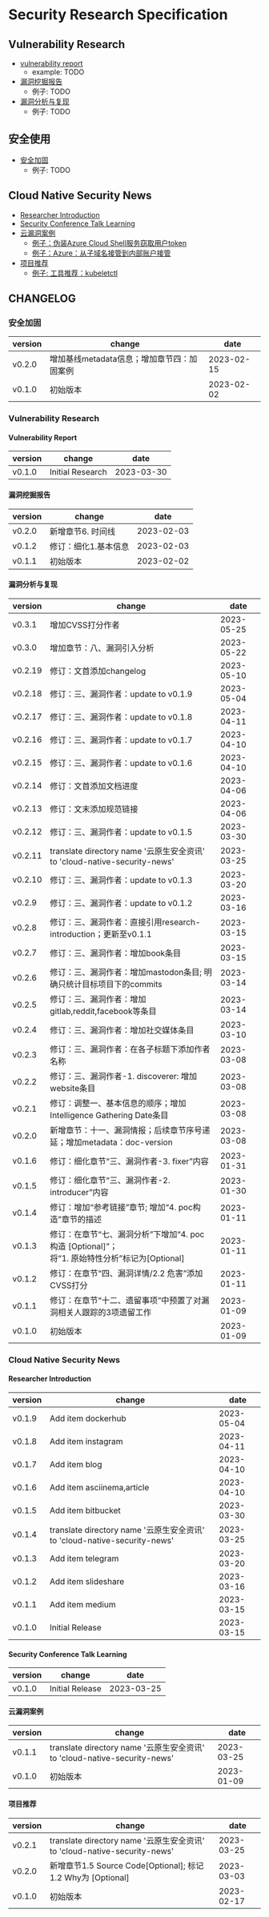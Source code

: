 # Security Research Specification

## Vulnerability Research

* [vulnerability report](./vulnerability-research/vulnerability-report.md)
  * example: TODO
* [漏洞挖掘报告](./vulnerability-research/%E6%BC%8F%E6%B4%9E%E6%8C%96%E6%8E%98%E6%8A%A5%E5%91%8A.md)
  * 例子: TODO
* [漏洞分析与复现](./vulnerability-research/%E6%BC%8F%E6%B4%9E%E5%88%86%E6%9E%90%E4%B8%8E%E5%A4%8D%E7%8E%B0.md)
  * 例子: TODO

## 安全使用

* [安全加固](./%E5%AE%89%E5%85%A8%E4%BD%BF%E7%94%A8/%E5%AE%89%E5%85%A8%E5%8A%A0%E5%9B%BA.md)
    * 例子: TODO

## Cloud Native Security News

* [Researcher Introduction](./cloud-native-security-news/researcher-introduction.md)
* [Security Conference Talk Learning](./cloud-native-security-news/security-conference-talk-learning.md)
* [云漏洞案例](./cloud-native-security-news/%E4%BA%91%E6%BC%8F%E6%B4%9E%E6%A1%88%E4%BE%8B.md)
    * [例子：伪装Azure Cloud Shell服务窃取用户token](./example/%E4%BC%AA%E8%A3%85Azure%20Cloud%20Shell%E6%9C%8D%E5%8A%A1%E7%AA%83%E5%8F%96%E7%94%A8%E6%88%B7token.md)
    * [例子：Azure：从子域名接管到内部账户接管](./example/Azure%EF%BC%9A%E4%BB%8E%E5%AD%90%E5%9F%9F%E5%90%8D%E6%8E%A5%E7%AE%A1%E5%88%B0%E5%86%85%E9%83%A8%E8%B4%A6%E6%88%B7%E6%8E%A5%E7%AE%A1.md)
* [项目推荐](cloud-native-security-news/项目推荐.md)
    * [例子: 工具推荐：kubeletctl](./example/%E5%B7%A5%E5%85%B7%E6%8E%A8%E8%8D%90%EF%BC%9Akubeletctl.md)

## CHANGELOG

### 安全加固

| version | change                    | date       |
|---------|---------------------------|------------|
| v0.2.0  | 增加基线metadata信息；增加章节四：加固案例 | 2023-02-15 |
| v0.1.0  | 初始版本                      | 2023-02-02 |

### Vulnerability Research

#### Vulnerability Report

| version | change           | date       |
|---------|------------------|------------|
| v0.1.0  | Initial Research | 2023-03-30 |


#### 漏洞挖掘报告

| version | change      | date       |
|---------|-------------|------------|
| v0.2.0  | 新增章节6. 时间线  | 2023-02-03 |
| v0.1.2  | 修订：细化1.基本信息 | 2023-02-03 |
| v0.1.1  | 初始版本        | 2023-02-02 |

#### 漏洞分析与复现

| version | change                                                               | date       |
|---------|----------------------------------------------------------------------|------------|
| v0.3.1  | 增加CVSS打分作者                                                           | 2023-05-25 |
| v0.3.0  | 增加章节：八、漏洞引入分析                                                        | 2023-05-22 |
| v0.2.19 | 修订：文首添加changelog                                                     | 2023-05-10 |
| v0.2.18 | 修订：三、漏洞作者：update to v0.1.9                                           | 2023-05-04 |
| v0.2.17 | 修订：三、漏洞作者：update to v0.1.8                                           | 2023-04-11 |
| v0.2.16 | 修订：三、漏洞作者：update to v0.1.7                                           | 2023-04-10 |
| v0.2.15 | 修订：三、漏洞作者：update to v0.1.6                                           | 2023-04-10 |
| v0.2.14 | 修订：文首添加文档进度                                                          | 2023-04-06 |
| v0.2.13 | 修订：文末添加规范链接                                                          | 2023-04-06 |
| v0.2.12 | 修订：三、漏洞作者：update to v0.1.5                                           | 2023-03-30 |
| v0.2.11 | translate directory name '云原生安全资讯' to 'cloud-native-security-news'   | 2023-03-25 |
| v0.2.10 | 修订：三、漏洞作者：update to v0.1.3                                           | 2023-03-20 |
| v0.2.9  | 修订：三、漏洞作者：update to v0.1.2                                           | 2023-03-16 |
| v0.2.8  | 修订：三、漏洞作者：直接引用research-introduction；更新至v0.1.1                        | 2023-03-15 |
| v0.2.7  | 修订：三、漏洞作者：增加book条目                                                   | 2023-03-15 |
| v0.2.6  | 修订：三、漏洞作者：增加mastodon条目; 明确只统计目标项目下的commits                           | 2023-03-14 |
| v0.2.5  | 修订：三、漏洞作者：增加gitlab,reddit,facebook等条目                                | 2023-03-14 |
| v0.2.4  | 修订：三、漏洞作者：增加社交媒体条目                                                   | 2023-03-10 |
| v0.2.3  | 修订：三、漏洞作者：在各子标题下添加作者名称                                               | 2023-03-08 |
| v0.2.2  | 修订：三、漏洞作者-1. discoverer: 增加website条目                                 | 2023-03-08 |
| v0.2.1  | 修订：调整一、基本信息的顺序；增加Intelligence Gathering Date条目                       | 2023-03-08 |
| v0.2.0  | 新增章节：十一、漏洞情报；后续章节序号递延；增加metadata：doc-version                         | 2023-03-08 |
| v0.1.6  | 修订：细化章节“三、漏洞作者-3. fixer”内容                                           | 2023-01-31 |
| v0.1.5  | 修订：细化章节“三、漏洞作者-2. introducer”内容                                      | 2023-01-30 |
| v0.1.4  | 修订：增加“参考链接”章节; 增加“4. poc构造”章节的描述                                     | 2023-01-11 |
| v0.1.3  | 修订：在章节“七、漏洞分析”下增加“4. poc构造 [Optional]”；<br>将“1. 原始特性分析”标记为[Optional] | 2023-01-11 |
| v0.1.2  | 修订：在章节“四、漏洞详情/2.2 危害”添加CVSS打分                                        | 2023-01-11 |
| v0.1.1  | 修订：在章节“十二、遗留事项”中预置了对漏洞相关人跟踪的3项遗留工作                                   | 2023-01-09 |
| v0.1.0  | 初始版本                                                                 | 2023-01-09 |

### Cloud Native Security News

#### Researcher Introduction

| version | change                                                             | date       |
|---------|--------------------------------------------------------------------|------------|
| v0.1.9  | Add item dockerhub                                                 | 2023-05-04 |
| v0.1.8  | Add item instagram                                                 | 2023-04-11 |
| v0.1.7  | Add item blog                                                      | 2023-04-10 |
| v0.1.6  | Add item asciinema,article                                         | 2023-04-10 |
| v0.1.5  | Add item bitbucket                                                 | 2023-03-30 |
| v0.1.4  | translate directory name '云原生安全资讯' to 'cloud-native-security-news' | 2023-03-25 |
| v0.1.3  | Add item telegram                                                  | 2023-03-20 |
| v0.1.2  | Add item slideshare                                                | 2023-03-16 |
| v0.1.1  | Add item medium                                                    | 2023-03-15 |
| v0.1.0  | Initial Release                                                    | 2023-03-15 |

#### Security Conference Talk Learning

| version | change          | date       |
|---------|-----------------|------------|
| v0.1.0  | Initial Release | 2023-03-25 |

#### 云漏洞案例

| version | change                                                             | date       |
|---------|--------------------------------------------------------------------|------------|
| v0.1.1  | translate directory name '云原生安全资讯' to 'cloud-native-security-news' | 2023-03-25 |
| v0.1.0  | 初始版本                                                               | 2023-01-09 |

#### 项目推荐

| version | change                                                             | date       |
|---------|--------------------------------------------------------------------|------------|
| v0.2.1  | translate directory name '云原生安全资讯' to 'cloud-native-security-news' | 2023-03-25 |
| v0.2.0  | 新增章节1.5 Source Code[Optional]; 标记1.2 Why为 [Optional]               | 2023-03-03 |
| v0.1.0  | 初始版本                                                               | 2023-02-17 |